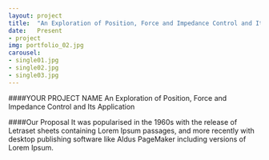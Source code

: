 ```yaml
---
layout: project
title:  "An Exploration of Position, Force and Impedance Control and Its Application"
date:   Present
- project
img: portfolio_02.jpg
carousel:
- single01.jpg
- single02.jpg
- single03.jpg
---
```

####YOUR PROJECT NAME
An Exploration of Position, Force and Impedance Control and Its Application

####Our Proposal
It was popularised in the 1960s with the release of Letraset sheets containing Lorem Ipsum passages, and more recently with desktop publishing software like Aldus PageMaker including versions of Lorem Ipsum.
